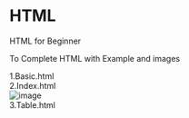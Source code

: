 # HTML
HTML for Beginner

To Complete HTML with Example and images



1.Basic.html <br>
2.Index.html <br>
![image](https://user-images.githubusercontent.com/111519650/213887011-5b696beb-50d1-4bf1-9f95-9bf9245c97ae.png)
<br>
3.Table.html
